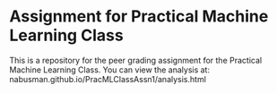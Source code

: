 Assignment for Practical Machine Learning Class
===============================================

This is a repository for the peer grading assignment for the Practical Machine Learning Class. You can view the analysis at: nabusman.github.io/PracMLClassAssn1/analysis.html